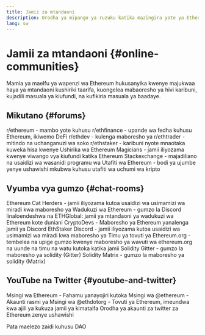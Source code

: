 ```yaml
---
title: Jamii za mtandaoni
description: Orodha ya mipango ya ruzuku katika mazingira yote ya Ethereum.
lang: sw
---
```


# Jamii za mtandaoni \{#online-communities}

Mamia ya maelfu ya wapenzi wa Ethereum hukusanyika kwenye majukwaa haya ya mtandaoni kushiriki taarifa, kuongelea mabaoresho ya hivi karibuni, kujadili masuala ya kiufundi, na kufikiria masuala ya baadaye.

## Mikutano \{#forums}

<SocialListItem socialIcon="reddit"><Link to="https://www.reddit.com/r/ethereum">r/ethereum</Link> - mambo yote kuhusu </SocialListItem>
<SocialListItem socialIcon="reddit"><Link to="https://www.reddit.com/r/ethfinance/">r/ethfinance</Link> - upande wa fedha kuhusu Ethereum, ikiwemo DeFi</SocialListItem>
<SocialListItem socialIcon="reddit"><Link to="https://www.reddit.com/r/ethdev/">r/ethdev</Link> - kulenga maboresho ya </SocialListItem>
<SocialListItem socialIcon="reddit"><Link to="https://www.reddit.com/r/ethtrader/">r/ethtrader</Link> - mitindo na uchanganuzi wa soko</SocialListItem>
<SocialListItem socialIcon="reddit"><Link to="https://www.reddit.com/r/ethstaker/">r/ethstaker</Link> - karibuni nyote mnaotaka kuweka hisa kwenye </SocialListItem>
<SocialListItem socialIcon="webpage"><Link to="https://ethereum-magicians.org">Ushirika wa Ethereum Magicians</Link> - jamii iliyozama kwenye viwango vya kiufundi katika </SocialListItem>
<SocialListItem socialIcon="stackExchange"><Link to="https://ethereum.stackexchange.com">Ethereum Stackexchange</Link> - majadiliano na usaidizi wa wasanidi programu wa </SocialListItem>
<SocialListItem socialIcon="webpage"><Link to="https://ethresear.ch">Utafiti wa Ethereum</Link> - bodi ya ujumbe yenye ushawishi mkubwa kuhusu utafiti wa uchumi wa kripto</SocialListItem>

## Vyumba vya gumzo \{#chat-rooms}

<SocialListItem socialIcon="discord"><Link to="https://discord.com/invite/Nz6rtfJ8Cu">Ethereum Cat Herders</Link> - jamii iliyozama kutoa usaidizi wa usimamizi wa miradi kwa maboresho ya </SocialListItem>
<SocialListItem socialIcon="discord"><Link to="https://ethglobal.co/discord">Wadukuzi wa Ethereum</Link> - gumzo la Discord linaloendeshwa na ETHGlobal: jamii ya mtandaoni ya wadukuzi wa Ethereum kote duniani</SocialListItem>
<SocialListItem socialIcon="discord"><Link to="https://discord.gg/5W5tVb3">CryptoDevs</Link> - Maboresho ya Ethereum yanalenga jamii ya Discord</SocialListItem>
<SocialListItem socialIcon="discord"><Link to="https://discord.gg/ethstaker">EthStaker Discord</Link> - jamii iliyozama kutoa usaidizi wa usimamizi wa miradi kwa maboresho ya </SocialListItem>
<SocialListItem socialIcon="discord"><Link to="https://discord.gg/ethereum-org">Timu ya tovuti ya Ethereum.org</Link> - tembelea na upige gumzo kwenye maboresho ya wavuti wa ethereum.org na uunde na timu na watu kutoka katika jamii</SocialListItem>
<SocialListItem socialIcon="webpage"><Link to="https://gitter.im/ethereum/solidity">Solidity Gitter</Link> - gumzo la maboresho ya solidity (Gitter)</SocialListItem>
<SocialListItem socialIcon="webpage"><Link to="https://matrix.to/#/#ethereumsolidity:gitter.im">Solidity Matrix</Link> - gumzo la maboresho ya solidity (Matrix)</SocialListItem>

## YouTube na Twitter \{#youtube-and-twitter}

<SocialListItem socialIcon="youtube"><Link to="https://www.youtube.com/c/EthereumFoundation">Msingi wa Ethereum</Link> - Fahamu yanayojiri kutoka Msingi wa </SocialListItem>
<SocialListItem socialIcon="twitter"><Link to="https://twitter.com/ethereum">@ethereum</Link> - Akaunti rasmi ya Msingi wa </SocialListItem>
<SocialListItem socialIcon="twitter"><Link to="https://twitter.com/ethdotorg">@ethdotorg</Link> - Tovuti ya Ethereum, imeundwa kwa ajili ya kukuza jamii ya kimataifa</SocialListItem>
<SocialListItem socialIcon="webpage"><Link to="https://hive.one/c/Ethereum?page=1">Orodha ya akaunti za twitter za Ethereum zenye ushawishi</Link></SocialListItem>

<Divider />

<Callout emoji=":classical_building:" titleKey="page-community-daos-callout-title" descriptionKey="page-community-daos-callout-description">
  <div>
    <ButtonLink to="/community/get-involved/#decentralized-autonomous-organizations-daos">
      Pata maelezo zaidi kuhusu DAO
    </ButtonLink>
  </div>
</Callout>
